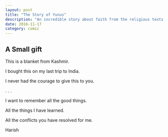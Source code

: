 ```yaml
---
layout: post
title: "The Story of Yunus"
description: "An incredible story about faith from the religious texts of Bible and Koran"
date: 2016-11-17
category: comic
---
```


<!-- ## Once upon a time... -->

<!-- ![Big Happy Whale](/blog-assets/shapes/whale.svg) -->

## A Small gift

This is a blanket from Kashmir.

I bought this on my last trip to India.

I never had the courage to give this to you.

. . .

I want to remember all the good things.

All the things I have learned.

All the conflicts you have resolved for me.

Harish
